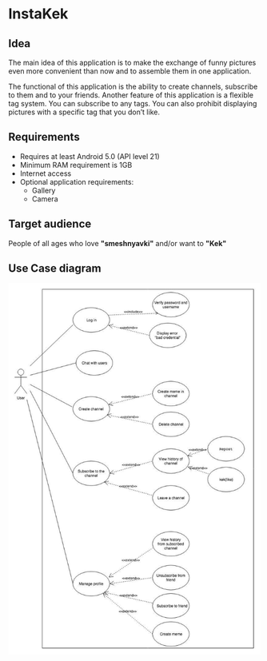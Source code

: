 # InstaKek
## Idea
The main idea of this application is to make the exchange of funny pictures even more convenient than now and to assemble them in one application.

The functional of this application is the ability to create channels, subscribe to them and to your friends.
Another feature of this application is a flexible tag system. You can subscribe to any tags. You can also prohibit displaying pictures with a specific tag that you don’t like.
## Requirements
- Requires at least Android 5.0 (API level 21)
- Minimum RAM requirement is 1GB
- Internet access
- Optional application requirements:
  - Gallery
  - Camera
## Target audience
People of all ages who love **"smeshnyavki"** and/or want to **"Kek"**
## Use Case diagram
![InstaKek Use Case diagramm](docs/UseCase.jpg?raw=true "Title")
